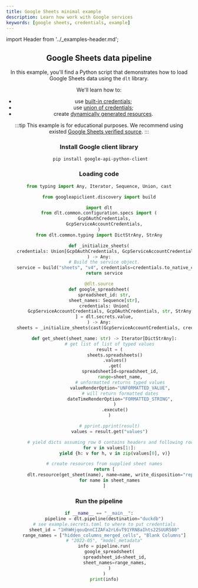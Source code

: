 ```yaml
---
title: Google Sheets minimal example
description: Learn how work with Google services
keywords: [google sheets, credentials, example]
---
```


import Header from '../_examples-header.md';

<Header
    intro="This example demonstrates how to load Google Sheets data using Python and the dlt library. It covers working with Google API, using built in credentials, using union of credentials, and creating dynamically generated resources."
    slug="google_sheets"
    run_file="google_sheets"
    destination="duckdb"/>

## Google Sheets data pipeline

In this example, you'll find a Python script that demonstrates how to load Google Sheets data using the `dlt` library.

We'll learn how to:
- use [built-in credentials](../../general-usage/credentials/config_specs#gcp-credentials);
- use [union of credentials](../../general-usage/credentials/config_specs#working-with-alternatives-of-credentials-union-types);
- create [dynamically generated resources](../../general-usage/source#create-resources-dynamically).

:::tip
This example is for educational purposes. We recommend using existed [Google Sheets verified source](../../dlt-ecosystem/verified-sources/google_sheets.md).
:::

### Install Google client library

```shell
 pip install google-api-python-client
```

### Loading code

<!--@@@DLT_SNIPPET_START code/google_sheets-snippets.py::google_sheets-->
```py
from typing import Any, Iterator, Sequence, Union, cast

from googleapiclient.discovery import build

import dlt
from dlt.common.configuration.specs import (
    GcpOAuthCredentials,
    GcpServiceAccountCredentials,
)
from dlt.common.typing import DictStrAny, StrAny

def _initialize_sheets(
    credentials: Union[GcpOAuthCredentials, GcpServiceAccountCredentials]
) -> Any:
    # Build the service object.
    service = build("sheets", "v4", credentials=credentials.to_native_credentials())
    return service

@dlt.source
def google_spreadsheet(
    spreadsheet_id: str,
    sheet_names: Sequence[str],
    credentials: Union[
        GcpServiceAccountCredentials, GcpOAuthCredentials, str, StrAny
    ] = dlt.secrets.value,
) -> Any:
    sheets = _initialize_sheets(cast(GcpServiceAccountCredentials, credentials))

    def get_sheet(sheet_name: str) -> Iterator[DictStrAny]:
        # get list of list of typed values
        result = (
            sheets.spreadsheets()
            .values()
            .get(
                spreadsheetId=spreadsheet_id,
                range=sheet_name,
                # unformatted returns typed values
                valueRenderOption="UNFORMATTED_VALUE",
                # will return formatted dates
                dateTimeRenderOption="FORMATTED_STRING",
            )
            .execute()
        )

        # pprint.pprint(result)
        values = result.get("values")

        # yield dicts assuming row 0 contains headers and following rows values and all rows have identical length
        for v in values[1:]:
            yield {h: v for h, v in zip(values[0], v)}

    # create resources from supplied sheet names
    return [
        dlt.resource(get_sheet(name), name=name, write_disposition="replace")
        for name in sheet_names
    ]
```
<!--@@@DLT_SNIPPET_END code/google_sheets-snippets.py::google_sheets-->

### Run the pipeline

<!--@@@DLT_SNIPPET_START code/google_sheets-snippets.py::google_sheets_run-->
```py
if __name__ == "__main__":
    pipeline = dlt.pipeline(destination="duckdb")
    # see example.secrets.toml to where to put credentials
    sheet_id = "1HhWHjqouQnnCIZAFa2rL6vT91YRN8aIhts22SUUR580"
    range_names = ["hidden_columns_merged_cells", "Blank Columns"]
    # "2022-05", "model_metadata"
    info = pipeline.run(
        google_spreadsheet(
            spreadsheet_id=sheet_id,
            sheet_names=range_names,
        )
    )
    print(info)
```
<!--@@@DLT_SNIPPET_END code/google_sheets-snippets.py::google_sheets_run-->
